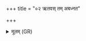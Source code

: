 +++
title = "०२ ऋतवस् तम् अबध्नत"

+++
<details><summary>मूलम् (GR)</summary>

ऋतवस् तम् अबध्नत-  
-आर्तवास् तम् अबध्नत ।  
संवत्सरस् तं बद्ध्वा  
सर्वं भूतं वि राजति ॥
</details>